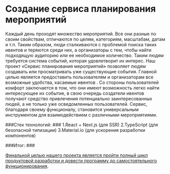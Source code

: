 # Создание сервиса планирования мероприятий #
Каждый день проходят множество мероприятий. Все они разные по своим свойствам, отличаются по целям, категориям, масштабам, датам и т.п. Таким образом, люди сталкиваются с проблемой поиска таких ивентов и теряются среди них, а организаторы с тем, чтобы найти подходящую аудиторию или ее необходимое количество. Таким людям требуется система событий, которая удовлетворит их интерес. Наш проект «Сервис планирования мероприятий» позволяет людям создавать или просматривать уже существующие события. Главной целью является предоставить пользователям и организаторам все возможные удобства, касаемые ивентов . Со стороны пользователей комфорт заключается в том, что они имеют возможность легко найти интересующее их событие, в свою очередь создатели ивентов получают средство привлечения потенциально заинтересованных людей, а не только уже осведомленных пользователей. Сервис, благодаря своему функционалу, становится универсальным инструментом для взаимодействием с различными мероприятиями.

###Стек технологий: ###
    1.React + Next.js (для SSR)
    2.TypeScript (для безопасной типизации)
    3.Material.io (для ускорения разработки компонентов)

###Итог: ###

<span style="text-decoration: underline">Финальной целью нашего проекта является пройти полный цикл продуктовой разработки и довести программу до самостоятельного функционирования</span>.    